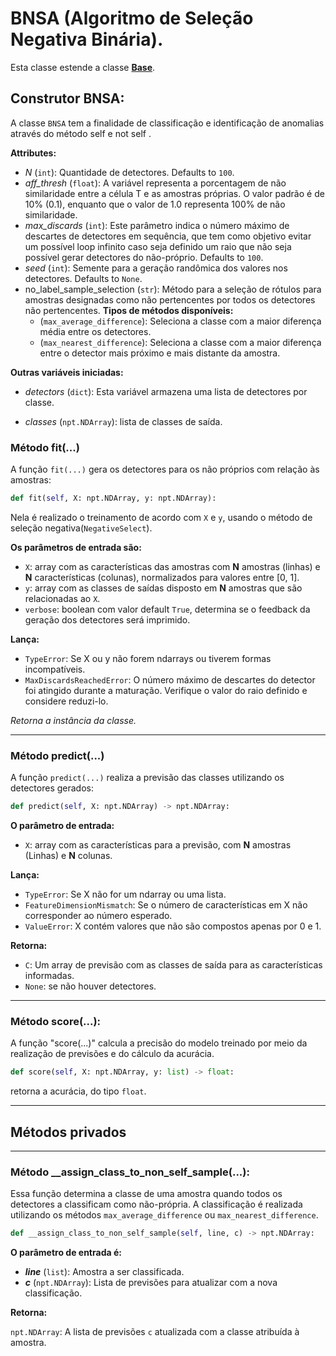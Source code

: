 
# BNSA (Algoritmo de Seleção Negativa Binária).

Esta classe estende a classe [**Base**](../../advanced-guides/Base%20Classes%20Reference/NegativeSelection.md).

## Construtor BNSA:

A classe ``BNSA`` tem a finalidade de classificação e identificação de anomalias através do método self e not self . 

**Attributes:**
* *N* (``int``): Quantidade de detectores. Defaults to ``100``.
* *aff_thresh* (``float``): A variável representa a porcentagem de não similaridade entre a célula T e as amostras próprias. O valor padrão é de 10% (0.1), enquanto que o valor de 1.0 representa 100% de não similaridade.
* *max_discards* (``int``): Este parâmetro indica o número máximo de descartes de detectores em sequência, que tem como objetivo evitar um 
possível loop infinito caso seja definido um raio que não seja possível gerar detectores do não-próprio. Defaults to ``100``.
* *seed* (``int``): Semente para a geração randômica dos valores nos detectores. Defaults to ``None``.
* no_label_sample_selection (``str``): Método para a seleção de rótulos para amostras designadas como não pertencentes por todos os detectores não pertencentes. **Tipos de métodos disponíveis:**
    - (``max_average_difference``): Seleciona a classe com a maior diferença média entre os detectores.
    - (``max_nearest_difference``): Seleciona a classe com a maior diferença entre o detector mais próximo e mais distante da amostra.

**Outras variáveis iniciadas:**

* *detectors* (``dict``): Esta variável armazena uma lista de detectores por classe.

* *classes* (``npt.NDArray``): lista de classes de saída.

### Método fit(...)

A função ``fit(...)`` gera os detectores para os não próprios com relação às amostras:

```python
def fit(self, X: npt.NDArray, y: npt.NDArray):
```
Nela é realizado o treinamento de acordo com ``X`` e ``y``, usando o método de seleção negativa(``NegativeSelect``).

**Os parâmetros de entrada são:**
* ``X``: array com as características das amostras com **N** amostras (linhas) e **N** características  (colunas), normalizados para valores entre [0, 1]. 
* ``y``: array com as classes de saídas disposto em **N** amostras que são relacionadas ao ``X``.
* ``verbose``: boolean com valor default ``True``, determina se o feedback da geração dos detectores será imprimido.

**Lança:**
* ``TypeError``: Se X ou y não forem ndarrays ou tiverem formas incompatíveis.
* ``MaxDiscardsReachedError``: O número máximo de descartes do detector foi atingido durante
a maturação. Verifique o valor do raio definido e considere reduzi-lo.


*Retorna a instância da classe.*

---

### Método predict(...)

A função ``predict(...)`` realiza a previsão das classes utilizando os detectores gerados:

```python
def predict(self, X: npt.NDArray) -> npt.NDArray:
```

**O parâmetro de entrada:**
 
* ``X``: array  com as características para a previsão, com **N** amostras (Linhas) e **N** colunas.

**Lança:**
* `TypeError`: Se X não for um ndarray ou uma lista.
* `FeatureDimensionMismatch`: Se o número de características em X não corresponder ao número esperado.
* `ValueError`: X contém valores que não são compostos apenas por 0 e 1.


**Retorna:** 
* ``C``: Um array de previsão com as classes de saída para as características informadas. 
* ``None``: se não houver detectores.

---

### Método score(...):

A função "score(...)" calcula a precisão do modelo treinado por meio da realização de previsões e do cálculo da acurácia.

```python
def score(self, X: npt.NDArray, y: list) -> float:
```

retorna a acurácia, do tipo ``float``.

---

## Métodos privados

---


### Método __assign_class_to_non_self_sample(...):

Essa função determina a classe de uma amostra quando todos os detectores a classificam como não-própria. A classificação é realizada utilizando os métodos ``max_average_difference`` ou ``max_nearest_difference``.

```python
def __assign_class_to_non_self_sample(self, line, c) -> npt.NDArray:
```

**O parâmetro de entrada é:** 

* ***line*** (``list``): Amostra a ser classificada.  
* ***c*** (``npt.NDArray``): Lista de previsões para atualizar com a nova classificação.

**Retorna:**  

``npt.NDArray``: A lista de previsões `c` atualizada com a classe atribuída à amostra.

